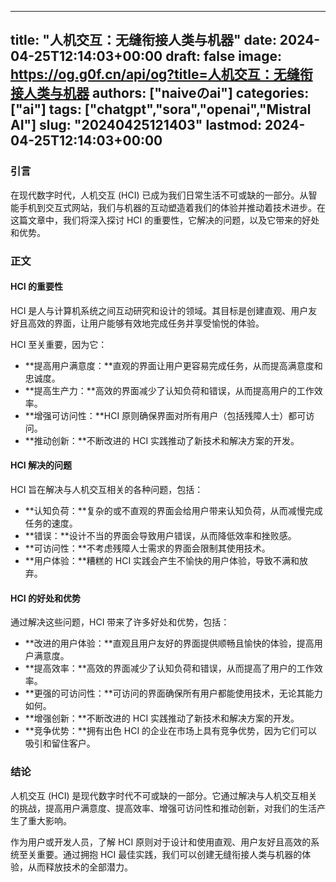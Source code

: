 
---
title: "人机交互：无缝衔接人类与机器"
date: 2024-04-25T12:14:03+00:00
draft: false
image: https://og.g0f.cn/api/og?title=人机交互：无缝衔接人类与机器
authors: ["naiveのai"]
categories: ["ai"]
tags: ["chatgpt","sora","openai","Mistral AI"]
slug: "20240425121403"
lastmod: 2024-04-25T12:14:03+00:00
---
### 引言

在现代数字时代，人机交互 (HCI) 已成为我们日常生活不可或缺的一部分。从智能手机到交互式网站，我们与机器的互动塑造着我们的体验并推动着技术进步。在这篇文章中，我们将深入探讨 HCI 的重要性，它解决的问题，以及它带来的好处和优势。

### 正文

#### HCI 的重要性

HCI 是人与计算机系统之间互动研究和设计的领域。其目标是创建直观、用户友好且高效的界面，让用户能够有效地完成任务并享受愉悦的体验。

HCI 至关重要，因为它：

- **提高用户满意度：**直观的界面让用户更容易完成任务，从而提高满意度和忠诚度。
- **提高生产力：**高效的界面减少了认知负荷和错误，从而提高用户的工作效率。
- **增强可访问性：**HCI 原则确保界面对所有用户（包括残障人士）都可访问。
- **推动创新：**不断改进的 HCI 实践推动了新技术和解决方案的开发。

#### HCI 解决的问题

HCI 旨在解决与人机交互相关的各种问题，包括：

- **认知负荷：**复杂的或不直观的界面会给用户带来认知负荷，从而减慢完成任务的速度。
- **错误：**设计不当的界面会导致用户错误，从而降低效率和挫败感。
- **可访问性：**不考虑残障人士需求的界面会限制其使用技术。
- **用户体验：**糟糕的 HCI 实践会产生不愉快的用户体验，导致不满和放弃。

#### HCI 的好处和优势

通过解决这些问题，HCI 带来了许多好处和优势，包括：

- **改进的用户体验：**直观且用户友好的界面提供顺畅且愉快的体验，提高用户满意度。
- **提高效率：**高效的界面减少了认知负荷和错误，从而提高了用户的工作效率。
- **更强的可访问性：**可访问的界面确保所有用户都能使用技术，无论其能力如何。
- **增强创新：**不断改进的 HCI 实践推动了新技术和解决方案的开发。
- **竞争优势：**拥有出色 HCI 的企业在市场上具有竞争优势，因为它们可以吸引和留住客户。

### 结论

人机交互 (HCI) 是现代数字时代不可或缺的一部分。它通过解决与人机交互相关的挑战，提高用户满意度、提高效率、增强可访问性和推动创新，对我们的生活产生了重大影响。

作为用户或开发人员，了解 HCI 原则对于设计和使用直观、用户友好且高效的系统至关重要。通过拥抱 HCI 最佳实践，我们可以创建无缝衔接人类与机器的体验，从而释放技术的全部潜力。